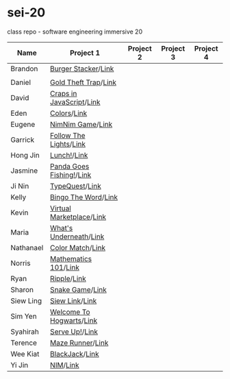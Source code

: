 # sei-20
class repo - software engineering immersive 20

| Name | Project 1 | Project 2 | Project 3 | Project 4 |
| ---- | --------- |---------- | --------- | --------- |
| Brandon |[Burger Stacker](https://datguyrhy.github.io/)/[Link](https://github.com/datguyrhy/datguyrhy.github.io)|
|||
| Daniel |[Gold Theft Trap](https://dannyozh.github.io/Gold-Theft-Trap/)/[Link](https://github.com/dannyozh/Gold-Theft-Trap/)||||
| David |[Craps in JavaScript](https://david-sg.github.io/craps-in-javascript-v2/)/[Link](https://github.com/david-sg/craps-in-javascript-v2)||||
| Eden |[Colors](https://edenlim.github.io/GAProject1-Colors/)/[Link](https://github.com/edenlim/GAProject1-Colors)||||
| Eugene |[NimNim Game](https://eugenetan9.github.io/Project-1/index.html)/[Link](https://github.com/EugeneTan9/Project-1)||||
| Garrick |[Follow The Lights](https://garricktgh.github.io/Follow-the-lights/)/[Link](https://github.com/Garricktgh/Follow-the-lights)||||
| Hong Jin |[Lunch!](https://lhjd.github.io/sei-20/)/[Link](https://github.com/lhjd/sei-20)||||
| Jasmine |[Panda Goes Fishing!](https://jasminesis.github.io/panda-fishing/)/[Link](https://github.com/jasminesis/panda-fishing)||||
| Ji Nin |[TypeQuest](https://woofborn.github.io/TypeQuest/)/[Link](https://github.com/woofborn/TypeQuest)||||
| Kelly |[Bingo The Word](https://kellylimmm.github.io/Bingo-The-Word/)/[Link](https://github.com/kellylimmm/Bingo-The-Word)||||
| Kevin |[Virtual Marketplace](https://kevinngth.github.io/Project-1-Game/)/[Link](https://github.com/kevinngth/Project-1-Game)||||
| Maria |[What's Underneath](https://mau-dev.github.io/Project1-What-is-underneath/)/[Link](https://github.com/mau-dev/Project1-What-is-underneath)||||
| Nathanael |[Color Match](https://nathanaeltan.github.io/color-match/)/[Link](https://github.com/nathanaeltan/color-match)||||
| Norris |[Mathematics 101](https://deetrax.github.io/project1/)/[Link](https://github.com/DeeTrax/project1)||||
| Ryan |[Ripple](https://ryanrjyeo.github.io/Ripple/)/[Link](https://github.com/RyanRJyeo/Ripple)||||
| Sharon |[Snake Game](https://sharxn13.github.io/Project-1/)/[Link](https://github.com/Sharxn13/Project-1)||||
| Siew Ling |[Siew Link](https://tansiewling-hotmail.github.io/save-the-earth/)/[Link](https://github.com/tansiewling-hotmail/save-the-earth)||||
| Sim Yen |[Welcome To Hogwarts](https://simyen.github.io/welcome-to-hogwarts/)/[Link](https://github.com/SimYen/welcome-to-hogwarts)||||
| Syahirah |[Serve Up!](https://animaguscat.github.io/project-1/)/[Link](https://github.com/AnimagusCat/project-1)||||
| Terence |[Maze Runner](https://reshinto.github.io/maze_runner/)/[Link](https://github.com/reshinto/maze_runner)||||
| Wee Kiat |[BlackJack](https://weekiattan.github.io/Project-1-Blackjack/index.html)/[Link](https://github.com/weekiattan/Project-1-Blackjack)||||
| Yi Jin |[NIM](https://wongyijin8183.github.io/SEI-Project1-NIM/)/[Link](https://github.com/wongyijin8183/SEI-Project1-NIM)||||






